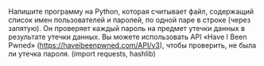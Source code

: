 Напишите программу на Python, которая считывает файл, содержащий список имен пользователей и паролей, по одной паре в строке (через запятую). Он проверяет каждый пароль на предмет утечки данных в результате утечки данных. Вы можете использовать API «Have I Been Pwned» (https://haveibeenpwned.com/API/v3), чтобы проверить, не была ли утечка пароля. (import requests, hashlib)
